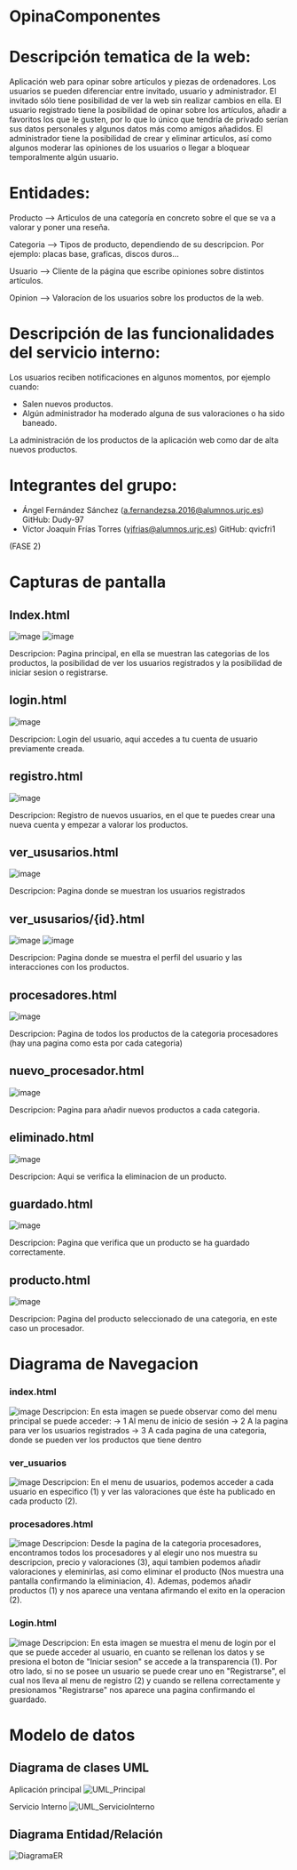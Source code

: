 # OpinaComponentes



 # Descripción tematica de la web: 

Aplicación web para opinar sobre artículos y piezas de ordenadores. Los usuarios se pueden diferenciar entre invitado, usuario
y administrador. El invitado sólo tiene posibilidad de ver la web sin realizar cambios en ella. El usuario registrado tiene la posibilidad de opinar sobre
los artículos, añadir a favoritos los que le gusten, por lo que lo único que tendría
de privado serían sus datos personales y algunos datos más como amigos añadidos. El administrador tiene la posibilidad de crear y 
eliminar articulos, así como algunos moderar las opiniones de los usuarios o llegar a  bloquear temporalmente algún usuario.


# Entidades:
 
Producto --> Articulos de una categoría en concreto sobre el que se va a valorar y poner una reseña.

Categoria --> Tipos de producto, dependiendo de su descripcion. Por ejemplo: placas base, graficas, discos duros...

Usuario --> Cliente de la página que escribe opiniones sobre distintos artículos.

Opinion --> Valoracíon de los usuarios sobre los productos de la web.


# Descripción de las funcionalidades del servicio interno:

Los usuarios reciben notificaciones en algunos momentos, por ejemplo cuando:
 - Salen nuevos productos.
 - Algún administrador ha moderado alguna de sus valoraciones o ha sido baneado.

La administración de los productos de la aplicación web como dar de alta nuevos productos.


# Integrantes del grupo:

 - Ángel Fernández Sánchez (a.fernandezsa.2016@alumnos.urjc.es) GitHub: Dudy-97 
 - Víctor Joaquín Frías Torres (vjfrias@alumnos.urjc.es) GitHub: qvicfri1


(FASE 2)
# Capturas de pantalla

 ## Index.html
 
 ![image](https://user-images.githubusercontent.com/60407168/110345590-0889d100-802f-11eb-9f1e-4d0321c2a68c.png)
 ![image](https://user-images.githubusercontent.com/60407168/110358015-31fd2980-803c-11eb-9cbe-b19e4a964c36.png)


  Descripcion: Pagina principal, en ella se muestran las categorias de los productos, la posibilidad de ver los usuarios registrados y la posibilidad de iniciar sesion o registrarse.
  
  
  
  ## login.html
 
 ![image](https://user-images.githubusercontent.com/60407168/110358180-640e8b80-803c-11eb-9e2a-89a4af34feb9.png)


  Descripcion: Login del usuario, aqui accedes a tu cuenta de usuario previamente creada.
  
  
  
  ## registro.html
 
  ![image](https://user-images.githubusercontent.com/60407168/110358317-8dc7b280-803c-11eb-9295-4ab21c87fcd0.png)


  Descripcion: Registro de nuevos usuarios, en el que te puedes crear una nueva cuenta y empezar a valorar los productos.
  
  
  
  ## ver_ususarios.html
 
 ![image](https://user-images.githubusercontent.com/60407168/110358483-bfd91480-803c-11eb-8ded-fedc608d1ef6.png)


  Descripcion: Pagina donde se muestran los usuarios registrados
  
  
  
  ## ver_ususarios/{id}.html
 
 ![image](https://user-images.githubusercontent.com/60407168/110359427-c4ea9380-803d-11eb-9f5e-b0bf7e95f039.png)
 ![image](https://user-images.githubusercontent.com/60407168/110359502-d9c72700-803d-11eb-9076-bda2893e40fc.png)


  Descripcion: Pagina donde se muestra el perfil del usuario y las interacciones con los productos.
  
  
  
  ## procesadores.html
 
 ![image](https://user-images.githubusercontent.com/60407168/110359558-e9df0680-803d-11eb-88e6-0ecd8c778d50.png)


  Descripcion: Pagina de todos los productos de la categoria procesadores (hay una pagina como esta por cada categoria)
  
  
  
  ## nuevo_procesador.html
 
  ![image](https://user-images.githubusercontent.com/60407168/110359721-1b57d200-803e-11eb-9115-4573e5f11530.png)


  Descripcion: Pagina para añadir nuevos productos a cada categoria.
  
  
  ## eliminado.html
 
  ![image](https://user-images.githubusercontent.com/60407168/110359775-30ccfc00-803e-11eb-9a33-cd563b88de0e.png)


  Descripcion: Aqui se verifica la eliminacion de un producto.
  
  
  ## guardado.html
 
  ![image](https://user-images.githubusercontent.com/60407168/110359868-53f7ab80-803e-11eb-82fb-8a752d756fa7.png)


  Descripcion: Pagina que verifica que un producto se ha guardado correctamente.
  

  
  ## producto.html
 
  ![image](https://user-images.githubusercontent.com/60407168/110359627-ff543080-803d-11eb-9db4-a1a68cc46641.png)


  Descripcion: Pagina del producto seleccionado de una categoria, en este caso un procesador.
 
  
  
  
  
# Diagrama de Navegacion
   ### index.html
![image](https://user-images.githubusercontent.com/60407168/110368579-865ad600-8049-11eb-9eae-c6a061313421.png)
 Descripcion: En esta imagen se puede observar como del menu principal se puede acceder:
    -> 1 Al menu de inicio de sesión 
    -> 2 A la pagina para ver los usuarios registrados
    -> 3 A cada pagina de una categoria, donde se pueden ver los productos que tiene dentro

 
  ### ver_usuarios
 ![image](https://user-images.githubusercontent.com/60407168/110369777-26652f00-804b-11eb-95d5-eb7c25b49ccf.png)
 Descripcion: En el menu de usuarios, podemos acceder a cada usuario en especifico (1) y ver las valoraciones que éste ha publicado en cada producto (2). 
 
 
   ### procesadores.html
 ![image](https://user-images.githubusercontent.com/60407168/110371457-4e559200-804d-11eb-9fbf-2e9b4a647722.png)
Descripcion: Desde la pagina de la categoria procesadores, encontramos todos los procesadores y al elegir uno nos muestra su descripcion, precio y valoraciones (3), aqui tambien podemos añadir valoraciones y eleminirlas, asi como eliminar el producto (Nos muestra una pantalla confirmando la eliminiacion, 4). Ademas, podemos añadir productos (1) y nos aparece una ventana afirmando el exito en la operacion (2).


  ### Login.html
 ![image](https://user-images.githubusercontent.com/60407168/110372406-8dd0ae00-804e-11eb-905f-df1331375bf9.png)
Descripcion: En esta imagen se muestra el menu de login por el que se puede acceder al usuario, en cuanto se rellenan los datos y se presiona el boton de "Iniciar sesion" se accede a la transparencia (1). Por otro lado, si no se posee un usuario se puede crear uno en "Registrarse", el cual nos lleva al menu de registro (2) y cuando se rellena correctamente y presionamos "Registrarse" nos aparece una pagina confirmando el guardado.

# Modelo de datos

  ## Diagrama de clases UML
  
  Aplicación principal
  ![UML_Principal](https://user-images.githubusercontent.com/78860255/114735362-60f67180-9d45-11eb-9b92-ff5af44428dc.PNG)

  Servicio Interno
  ![UML_ServicioInterno](https://user-images.githubusercontent.com/78860255/114735468-7cfa1300-9d45-11eb-90a1-14afe56fb449.PNG)
  
  ## Diagrama Entidad/Relación
 
  ![DiagramaER](https://user-images.githubusercontent.com/60407168/110366001-0717d300-8046-11eb-8862-33cb92f5f346.png)



